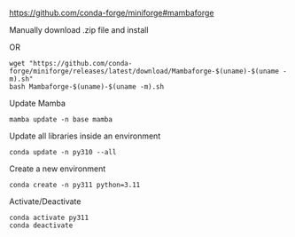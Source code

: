https://github.com/conda-forge/miniforge#mambaforge


Manually download .zip file and install 

OR

```
wget "https://github.com/conda-forge/miniforge/releases/latest/download/Mambaforge-$(uname)-$(uname -m).sh"
bash Mambaforge-$(uname)-$(uname -m).sh
```


Update Mamba
```
mamba update -n base mamba
```


Update all libraries inside an environment
```
conda update -n py310 --all
```

Create a new environment
```
conda create -n py311 python=3.11
```
Activate/Deactivate
```
conda activate py311
conda deactivate
```
